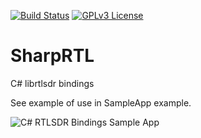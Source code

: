 [![Build Status](https://travis-ci.org/librtlsdr/SharpRTL.svg?branch=master)](https://travis-ci.org/librtlsdr/SharpRTL)
[![GPLv3 License](http://img.shields.io/badge/license-GPLv3-brightgreen.svg)](https://tldrlegal.com/license/gnu-general-public-license-v3-\(gpl-3\))

# SharpRTL


C# librtlsdr bindings


See example of use in SampleApp example.

![C# RTLSDR Bindings Sample App](http://i.imgur.com/Q1QirLO.png)

